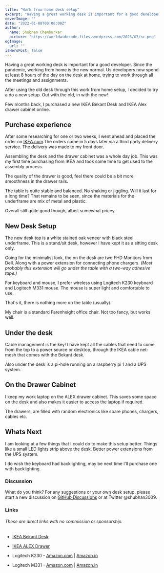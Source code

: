 ```yaml
---
title: "Work from home desk setup"
excerpt: "Having a great working desk is important for a good developer. Few months back, I purchased a new IKEA Bekant Desk and IKEA Alex drawer cabinet, that helps me work better."
coverImage: ""
date: "2022-01-08T00:00:00Z"
author:
  name: Shubhan Chemburkar
  picture: "https://worldwidecode.files.wordpress.com/2023/07/sc.png"
ogImage:
  url: ""
isHeroPost: false
---
```


Having a great working desk is important for a good developer. Since the pandemic, working from home is the new normal. Us developers now spend at least 8 hours of the day on the desk at home, trying to work through all the meetings and assignments. 

After using the old desk through this work from home setup, I decided to try a do a new setup. Out with the old, in with the new!

Few months back, I purchased a new IKEA Bekant Desk and IKEA Alex drawer cabinet online.

## Purchase experience

After some researching for one or two weeks, I went ahead and placed the order on [IKEA.com](https://IKEA.com).The orders came in 5 days later via a third party delivery service. The delivery was made to my front door.

Assembling the desk and the drawer cabinet was a whole day job. This was my first time purchasing from IKEA and took some time to get used to the assembly process.

The quality of the drawer is good, feel there could be a bit more smoothness in the drawer rails.

The table is quite stable and balanced. No shaking or jiggling. Will it last for a long time? That remains to be seen, since the materials for the underframe are mix of metal and plastic.

Overall still quite good though, albeit somewhat pricey.

## New Desk Setup

The new desk top is a white stained oak veneer with black steel underframe.
This is a stand/sit desk, however I have kept it as a sitting desk only.

Going for the minimalist look, the on the desk are two FHD Monitors from Dell.
Along with a power extension for connecting phone chargers. *(Most probably this extension will go under the table with a two-way adhesive tape.)*

For keyboard and mouse, I prefer wireless using Logitech K230 keyboard and Logitech M331 mouse. The mouse is super light and comfortable to use.

That's it, there is nothing more on the table (usually).

My chair is a standard Farenheight office chair. Not too fancy, but works well.

## Under the desk

Cable management is the key! I have kept all the cables that need to come from the top to a power source or desktop, through the IKEA cable net-mesh that comes with the Bekant desk.

Also under the desk is a pi-hole running on a raspberry pi 1 and a UPS system.


## On the Drawer Cabinet

I keep my work laptop on the ALEX drawer cabinet. This saves some space on the desk and also makes it easier to access the laptop if required.

The drawers, are filled with random electronics like spare phones, chargers, cables etc. 


## Whats Next

I am looking at a few things that I could do to make this setup better. Things like a small LED lights strip above the desk. Better power extensions from the UPS system.

I do wish the keyboard had backlighting, may be next time I'll purchase one with backlighting.

### Discussion


What do you think? For any suggestions or your own desk setup, please start a new discussion on [GitHub Discussions](https://github.com/schemburkar/octocat.dev/discussions/new) or at Twitter @shubhan3009.


### Links
###### *These are direct links with no commission or sponsorship.*


- [IKEA Bekant Desk](https://www.ikea.com/in/en/p/bekant-desk-white-stained-oak-veneer-black-s59282639/)

- [IKEA ALEX Drawer](https://www.ikea.com/in/en/p/alex-drawer-unit-grey-turquoise-90483800/)

- Logitech K230 - [Amazon.com](https://www.amazon.com/Logitech-K230-Keyboard-Wireless-English/dp/B005BUNKME) | [Amazon.in](https://www.amazon.in/Logitech-K230-Wireless-Keyboard/dp/B01267B9CW)

- Logitech M331 - [Amazon.com](https://www.amazon.com/Logitech-Silent-Wireless-Mouse-Black/dp/B01MQ2A86A) | [Amazon.in](https://www.amazon.in/Logitech-Silent-Wireless-Mouse-Black/dp/B01MQ2A86A)